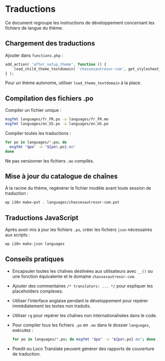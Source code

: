 # Traductions

Ce document regroupe les instructions de développement concernant les fichiers de langue du thème.

## Chargement des traductions

Ajouter dans `functions.php` :

```php
add_action( 'after_setup_theme', function () {
    load_child_theme_textdomain( 'chassesautresor-com', get_stylesheet_directory() . '/languages' );
} );
```

Pour un thème autonome, utiliser `load_theme_textdomain` à la place.

## Compilation des fichiers .po

Compiler un fichier unique :

```bash
msgfmt languages/fr_FR.po -o languages/fr_FR.mo
msgfmt languages/en_US.po -o languages/en_US.po
```

Compiler toutes les traductions :

```bash
for po in languages/*.po; do
  msgfmt "$po" -o "${po%.po}.mo"
done
```

Ne pas versionner les fichiers `.mo` compilés.

## Mise à jour du catalogue de chaînes

À la racine du thème, regénérer le fichier modèle avant toute session de traduction :

```bash
wp i18n make-pot . languages/chassesautresor-com.pot
```

## Traductions JavaScript

Après avoir mis à jour les fichiers `.po`, créer les fichiers `json` nécessaires aux scripts :

```bash
wp i18n make-json languages
```

## Conseils pratiques

- Encapsuler toutes les chaînes destinées aux utilisateurs avec `__()` ou une fonction équivalente et le domaine `chassesautresor-com`.
- Ajouter des commentaires `/* translators: ... */` pour expliquer les placeholders complexes.
- Utiliser l’interface anglaise pendant le développement pour repérer immédiatement les textes non traduits.
- Utiliser `rg` pour repérer les chaînes non internationalisées dans le code.
- Pour compiler tous les fichiers `.po` en `.mo` dans le dossier `languages`, exécutez :
  
  ```bash
  for po in languages/*.po; do msgfmt "$po" -o "${po%.po}.mo"; done
  ```
- Poedit ou Loco Translate peuvent générer des rapports de couverture de traduction.
